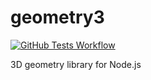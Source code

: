 # geometry3

[![GitHub Tests Workflow][tests-workflow-badge]][tests-workflow-url]

[tests-workflow-badge]: https://github.com/fskuteken/geometry3/workflows/Tests/badge.svg
[tests-workflow-url]: https://github.com/fskuteken/geometry3/actions

3D geometry library for Node.js
